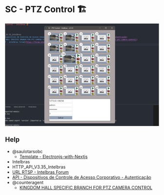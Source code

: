 # SC - PTZ Control 🏗️

![Alt text](./images/image.png)

## Help

- @saulotarsobc
  - [Template - Electronjs-with-Nextjs](https://github.com/saulotarsobc/Electronjs-with-Nextjs)
- Intelbras
- HTTP_API_V3.35_Intelbras
- [URL RTSP - Intelbras Forum](https://forum.intelbras.com.br/viewtopic.php?t=56068)
- [API - Dispositivos de Controle de Acesso Corporativo - Autenticação](https://intelbras-caco-api.intelbras.com.br/#autenticação)
- @counteragent
  - [KINGDOM HALL SPECIFIC BRANCH FOR PTZ CAMERA CONTROL](https://propernerd.com/2016/01/kingdom-hall-specific-branch-for-ptz-camera-control/)
